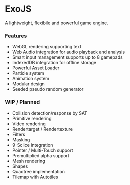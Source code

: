 # ExoJS #
A lightweight, flexibile and powerful game engine.

### Features ###
* WebGL rendering supporting text
* Web Audio integration for audio playback and analysis
* Smart input management supports up to 8 gamepads
* IndexedDB integration for offline storage
* Powerful Asset Loader
* Particle system
* Animation system
* Modular design
* Seeded pseudo random generator

### WIP / Planned ###
* Collision detection/response by SAT
* Primitive rendering
* Video rendering
* Rendertarget / Rendertexture
* Filters
* Masking
* 9-Sclice integration
* Pointer / Multi-Touch support
* Premultiplied alpha support
* Mesh rendering
* Shapes
* Quadtree implementation
* Tilemap with Autotiles
